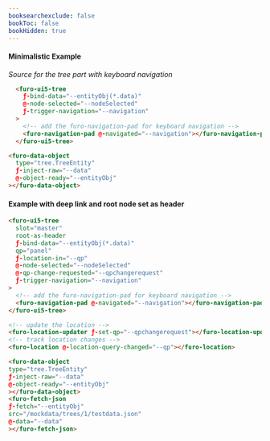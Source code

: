 ```yaml
---
booksearchexclude: false
bookToc: false
bookHidden: true
---
```



#### Minimalistic Example

<script type="module" src="/init.js"></script>
<furo-demo-snippet style="height: 525px">
<template>
          <furo-split-view>
            <furo-ui5-tree
              slot="master" 
              ƒ-bind-data="--entityObj(*.data)"
              @-node-selected="--nodeSelected" 
              ƒ-trigger-navigation="--navigation"
            >
              <!-- add the furo-navigation-pad for keyboard navigation -->
              <furo-navigation-pad @-navigated="--navigation"></furo-navigation-pad>
            </furo-ui5-tree>
            <furo-pretty-json scroll
                              ƒ-inject-data="--nodeSelected(*._value)"
            ></furo-pretty-json>
          </furo-split-view>
        <furo-data-object
            type="tree.TreeEntity"
            ƒ-inject-raw="--data"
            @-object-ready="--entityObj"
          ></furo-data-object>
          <furo-fetch-json
            ƒ-fetch="--entityObj"
            src="/mockdata/trees/1/testdata.json"
            @-data="--data"
          ></furo-fetch-json>
</template>
</furo-demo-snippet>

*Source for the tree part with keyboard navigation*
```html
  <furo-ui5-tree
    ƒ-bind-data="--entityObj(*.data)"
    @-node-selected="--nodeSelected" 
    ƒ-trigger-navigation="--navigation"
  >
    <!-- add the furo-navigation-pad for keyboard navigation -->
    <furo-navigation-pad @-navigated="--navigation"></furo-navigation-pad>
  </furo-ui5-tree>

<furo-data-object
  type="tree.TreeEntity"
  ƒ-inject-raw="--data"
  @-object-ready="--entityObj"
></furo-data-object>
```

#### Example with deep link and root node set as header

<script type="module" src="/init.js"></script>
<furo-demo-snippet style="height: 525px">
<template>
          <furo-split-view>
            <furo-ui5-tree
              slot="master"
              root-as-header
              ƒ-bind-data="--entityObj(*.data)"
              qp="panel"
              ƒ-location-in="--qp"
              @-node-selected="--nodeSelected"
              @-qp-change-requested="--qpchangerequest"
              ƒ-trigger-navigation="--navigation"
            >
              <!-- add the furo-navigation-pad for keyboard navigation -->
              <furo-navigation-pad @-navigated="--navigation"></furo-navigation-pad>
            </furo-ui5-tree>
            <furo-pretty-json scroll
                              ƒ-inject-data="--nodeSelected(*._value)"
            ></furo-pretty-json>
          </furo-split-view>
          <furo-location-updater ƒ-set-qp="--qpchangerequest"></furo-location-updater>
          <furo-location @-location-query-changed="--qp"></furo-location>
          <furo-data-object
            type="tree.TreeEntity"
            ƒ-inject-raw="--data"
            @-object-ready="--entityObj"
          ></furo-data-object>
          <furo-fetch-json
            ƒ-fetch="--entityObj"
            src="/mockdata/trees/1/testdata.json"
            @-data="--data"
          ></furo-fetch-json>
</template>
</furo-demo-snippet>

```html
<furo-ui5-tree
  slot="master"
  root-as-header
  ƒ-bind-data="--entityObj(*.data)"
  qp="panel"
  ƒ-location-in="--qp"
  @-node-selected="--nodeSelected"
  @-qp-change-requested="--qpchangerequest"
  ƒ-trigger-navigation="--navigation"
>
  <!-- add the furo-navigation-pad for keyboard navigation -->
  <furo-navigation-pad @-navigated="--navigation"></furo-navigation-pad>
</furo-ui5-tree>

<!-- update the location -->
<furo-location-updater ƒ-set-qp="--qpchangerequest"></furo-location-updater>
<!-- track location changes -->
<furo-location @-location-query-changed="--qp"></furo-location>

<furo-data-object
type="tree.TreeEntity"
ƒ-inject-raw="--data"
@-object-ready="--entityObj"
></furo-data-object>
<furo-fetch-json
ƒ-fetch="--entityObj"
src="/mockdata/trees/1/testdata.json"
@-data="--data"
></furo-fetch-json>
```
